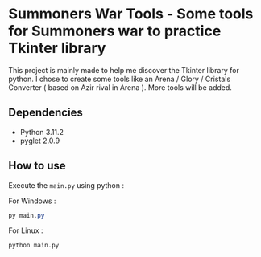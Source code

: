 # Summoners War Tools - Some tools for Summoners war to practice Tkinter library

This project is mainly made to help me discover the Tkinter library for python.
I chose to create some tools like an Arena / Glory / Cristals Converter ( based on Azir rival in Arena ).
More tools will be added.

## Dependencies

- Python 3.11.2
- pyglet 2.0.9

## How to use

Execute the `main.py` using python :

For Windows :
```PowerShell
py main.py
```

For Linux :
```bash
python main.py
```
